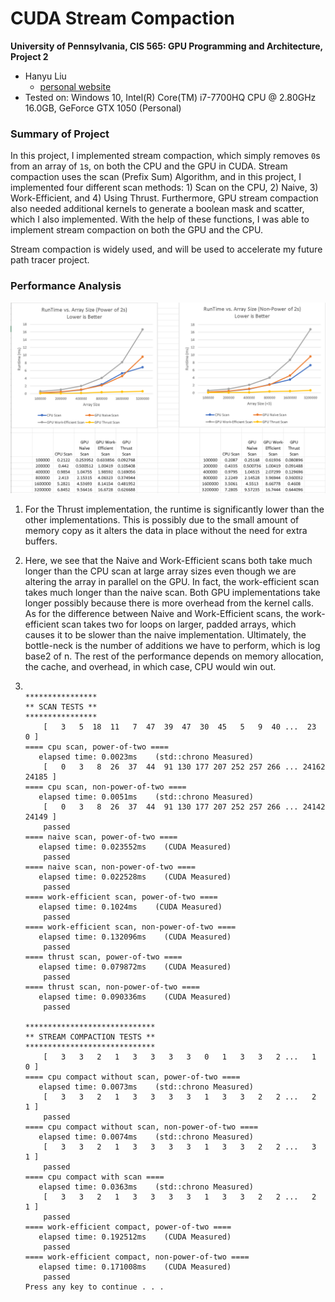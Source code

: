 CUDA Stream Compaction
======================

**University of Pennsylvania, CIS 565: GPU Programming and Architecture, Project 2**

* Hanyu Liu
  * [personal website](http://liuhanyu.net/) 
* Tested on: Windows 10, Intel(R) Core(TM) i7-7700HQ CPU @ 2.80GHz 16.0GB, GeForce GTX 1050 (Personal)

### Summary of Project

In this project, I implemented stream compaction, which simply removes `0`s from an array of `1`s, on both the CPU and the GPU in CUDA. Stream compaction uses the scan (Prefix Sum) Algorithm, and in this project, I implemented four different scan methods: 1) Scan on the CPU, 2) Naive, 3) Work-Efficient, and 4) Using Thrust. Furthermore, GPU stream compaction also needed additional kernels to generate a boolean mask and scatter, which I also implemented. With the help of these functions, I was able to implement stream compaction on both the GPU and the CPU. 



Stream compaction is widely used, and will be used to accelerate my future path tracer project. 



### Performance Analysis

![](img/performance.png)

1. For the Thrust implementation, the runtime is significantly lower than the other implementations. This is possibly due to the small amount of memory copy as it alters the data in place without the need for extra buffers. 

2. Here, we see that the Naive and Work-Efficient scans both take much longer than the CPU scan at large array sizes even though we are altering the array in parallel on the GPU. In fact, the work-efficient scan takes much longer than the naive scan. Both GPU implementations take longer possibly because there is more overhead from the kernel calls. As for the difference between Naive and Work-Efficient scans, the work-efficient scan takes two for loops on larger, padded arrays, which causes it to be slower than the naive implementation. Ultimately, the bottle-neck is the number of additions we have to perform, which is log base2 of n. The rest of the performance depends on memory allocation, the cache, and overhead, in which case, CPU would win out. 

3. ```
   
   ****************
   ** SCAN TESTS **
   ****************
       [   3   5  18  11   7  47  39  47  30  45   5   9  40 ...  23   0 ]
   ==== cpu scan, power-of-two ====
      elapsed time: 0.0023ms    (std::chrono Measured)
       [   0   3   8  26  37  44  91 130 177 207 252 257 266 ... 24162 24185 ]
   ==== cpu scan, non-power-of-two ====
      elapsed time: 0.0051ms    (std::chrono Measured)
       [   0   3   8  26  37  44  91 130 177 207 252 257 266 ... 24142 24149 ]
       passed
   ==== naive scan, power-of-two ====
      elapsed time: 0.023552ms    (CUDA Measured)
       passed
   ==== naive scan, non-power-of-two ====
      elapsed time: 0.022528ms    (CUDA Measured)
       passed
   ==== work-efficient scan, power-of-two ====
      elapsed time: 0.1024ms    (CUDA Measured)
       passed
   ==== work-efficient scan, non-power-of-two ====
      elapsed time: 0.132096ms    (CUDA Measured)
       passed
   ==== thrust scan, power-of-two ====
      elapsed time: 0.079872ms    (CUDA Measured)
       passed
   ==== thrust scan, non-power-of-two ====
      elapsed time: 0.090336ms    (CUDA Measured)
       passed
   
   *****************************
   ** STREAM COMPACTION TESTS **
   *****************************
       [   3   3   2   1   3   3   3   3   0   1   3   3   2 ...   1   0 ]
   ==== cpu compact without scan, power-of-two ====
      elapsed time: 0.0073ms    (std::chrono Measured)
       [   3   3   2   1   3   3   3   3   1   3   3   2   2 ...   2   1 ]
       passed
   ==== cpu compact without scan, non-power-of-two ====
      elapsed time: 0.0074ms    (std::chrono Measured)
       [   3   3   2   1   3   3   3   3   1   3   3   2   2 ...   3   1 ]
       passed
   ==== cpu compact with scan ====
      elapsed time: 0.0363ms    (std::chrono Measured)
       [   3   3   2   1   3   3   3   3   1   3   3   2   2 ...   2   1 ]
       passed
   ==== work-efficient compact, power-of-two ====
      elapsed time: 0.192512ms    (CUDA Measured)
       passed
   ==== work-efficient compact, non-power-of-two ====
      elapsed time: 0.171008ms    (CUDA Measured)
       passed
   Press any key to continue . . .
   ```



